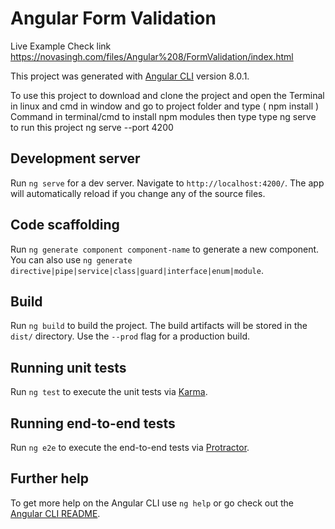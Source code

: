 # Angular Form Validation

Live Example Check link https://novasingh.com/files/Angular%208/FormValidation/index.html

This project was generated with [Angular CLI](https://github.com/angular/angular-cli) version 8.0.1.

To use this project  to download and clone the project and open the Terminal in linux and cmd in window and go to project folder and  type ( npm install ) Command in terminal/cmd  to install npm modules then type type ng serve to run this project
ng serve --port 4200


## Development server

Run `ng serve` for a dev server. Navigate to `http://localhost:4200/`. The app will automatically reload if you change any of the source files.


## Code scaffolding

Run `ng generate component component-name` to generate a new component. You can also use `ng generate directive|pipe|service|class|guard|interface|enum|module`.

## Build

Run `ng build` to build the project. The build artifacts will be stored in the `dist/` directory. Use the `--prod` flag for a production build.

## Running unit tests

Run `ng test` to execute the unit tests via [Karma](https://karma-runner.github.io).

## Running end-to-end tests

Run `ng e2e` to execute the end-to-end tests via [Protractor](http://www.protractortest.org/).

## Further help

To get more help on the Angular CLI use `ng help` or go check out the [Angular CLI README](https://github.com/angular/angular-cli/blob/master/README.md).
